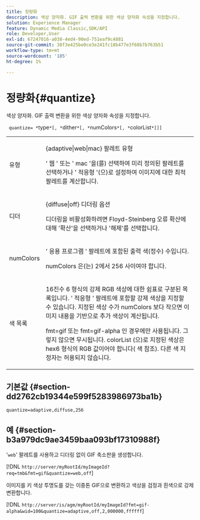 ```yaml
---
title: 정량화
description: 색상 양자화. GIF 출력 변환을 위한 색상 양자화 속성을 지정합니다.
solution: Experience Manager
feature: Dynamic Media Classic,SDK/API
role: Developer,User
exl-id: 67247016-a038-4ed4-90ed-751eaf9c4881
source-git-commit: 38f3e425be0ce3e241fc18b477e3f68b7b763b51
workflow-type: tm+mt
source-wordcount: '185'
ht-degree: 1%

---
```


# 정량화{#quantize}

색상 양자화. GIF 출력 변환을 위한 색상 양자화 속성을 지정합니다.

` quantize= *`type`*[, *`dither`*[, *`numColors`*[, *`colorList`*]]]`

<table id="simpletable_6BF155FCB8224E7EBFC8D8375AD26A71"> 
 <tr class="strow"> 
  <td class="stentry"> <p> <span class="codeph"> <span class="varname"> 유형 </span> </span> </p> </td> 
  <td class="stentry"> <p> <span class="codeph"> {adaptive|web|mac} </span> 팔레트 유형 </p> <p>' <span class="codeph"> 웹 </span>' 또는 ' <span class="codeph"> mac </span>'을(를) 선택하여 미리 정의된 팔레트를 선택하거나 ' <span class="codeph"> 적응형 </span>'(으)로 설정하여 이미지에 대한 최적 팔레트를 계산합니다. </p> </td> 
 </tr> 
 <tr class="strow"> 
  <td class="stentry"> <p> <span class="codeph"> <span class="varname"> 디더 </span> </span> </p> </td> 
  <td class="stentry"> <p> <span class="codeph"> {diffuse|off} </span> 디더링 옵션 </p> <p>디더링을 비활성화하려면 Floyd-Steinberg 오류 확산에 대해 '확산'을 선택하거나 '해제'를 선택합니다. </p> </td> 
 </tr> 
 <tr class="strow"> 
  <td class="stentry"> <p> <span class="codeph"> <span class="varname"> numColors </span> </span> </p> </td> 
  <td class="stentry"> <p>'<span class="codeph"> 응용 프로그램 </span>' 팔레트에 포함된 출력 색(정수) 수입니다. </p> <p> <span class="codeph"> <span class="varname"> numColors </span> </span>은(는) 2에서 256 사이여야 합니다. </p> </td> 
 </tr> 
 <tr class="strow"> 
  <td class="stentry"> <p> <span class="codeph"> <span class="varname"> 색 목록 </span> </span> </p> </td> 
  <td class="stentry"> <p>16진수 6 형식의 강제 RGB 색상에 대한 쉼표로 구분된 목록입니다. '<span class="codeph"> 적응형 </span>' 팔레트에 포함할 강제 색상을 지정할 수 있습니다. 지정된 색상 수가 <span class="codeph"> numColors </span>보다 작으면 이미지 내용을 기반으로 추가 색상이 계산됩니다. </p> <p><span class="codeph"> fmt=gif </span> 또는 <span class="codeph"> fmt=gif-alpha </span>인 경우에만 사용됩니다. 그렇지 않으면 무시됩니다. <span class="codeph"> <span class="varname"> colorList </span> </span>(으)로 지정된 색상은 hex6 형식의 RGB 값이어야 합니다(<span class="codeph"> 색 </span> 참조). 다른 색 지정자는 허용되지 않습니다. </p> </td> 
 </tr> 
</table>

## 기본값 {#section-dd2762cb19344e599f5283986973ba1b}

`quantize=adaptive,diffuse,256`

## 예 {#section-b3a979dc9ae3459baa093bf17310988f}

&#39;`web`&#39; 팔레트를 사용하고 디더링 없이 GIF 축소판을 생성합니다.

[!DNL `http://server/myRootId/myImageId?req=tmb&fmt=gif&quantize=web,off`]

이미지를 키 색상 투명도를 갖는 이중톤 GIF으로 변환하고 색상을 검정과 흰색으로 강제 변환합니다.

[!DNL `http://server/is/agm/myRootId/myImageId?fmt=gif-alpha&wid=100&quantize=adaptive,off,2,000000,ffffff`]

